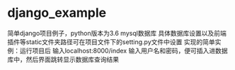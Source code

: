 # django_example
简单django项目例子，python版本为3.6 mysql数据库
具体数据库设置以及前端插件等static文件夹路径可在项目文件下的setting.py文件中设置
实现的简单实例：运行项目后 输入localhost:8000/index 输入用户名和密码，便可插入进数据库中，然后界面跳转显示数据库查询结果
